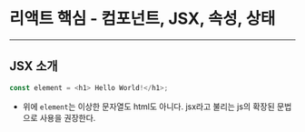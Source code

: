 # 리액트 핵심 - 컴포넌트,  JSX, 속성, 상태

---

## JSX 소개

```js
const element = <h1> Hello World!</h1>;
```

- 위에 `element`는 이상한 문자열도 html도 아니다. jsx라고 불리는 js의 확장된 문법으로 사용을 권장한다. 